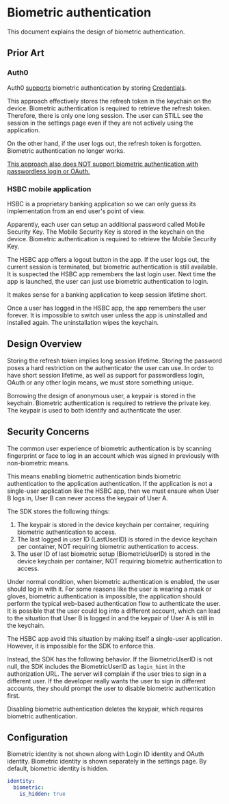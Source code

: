 # Biometric authentication

This document explains the design of biometric authentication.

## Prior Art

### Auth0

Auth0 [supports](https://auth0.com/docs/libraries/auth0-swift/auth0-swift-touchid-faceid) biometric authentication by storing [Credentials](https://github.com/auth0/Auth0.swift/blob/master/Auth0/Credentials.swift).

This approach effectively stores the refresh token in the keychain on the device.
Biometric authentication is required to retrieve the refresh token.
Therefore, there is only one long session.
The user can STILL see the session in the settings page even if they are not actively using the application.

On the other hand, if the user logs out, the refresh token is forgotten.
Biometric authentication no longer works.

[This approach also does NOT support biometric authentication with passwordless login or OAuth.](https://community.auth0.com/t/biometrics-with-sso/41969/6)

### HSBC mobile application

HSBC is a proprietary banking application so we can only guess its implementation from an end user's point of view.

Apparently, each user can setup an additional password called Mobile Security Key.
The Mobile Security Key is stored in the keychain on the device.
Biometric authentication is required to retrieve the Mobile Security Key.

The HSBC app offers a logout button in the app.
If the user logs out, the current session is terminated, but biometric authentication is still available.
It is suspected the HSBC app remembers the last login user.
Next time the app is launched, the user can just use biometric authentication to login.

It makes sense for a banking application to keep session lifetime short.

Once a user has logged in the HSBC app, the app remembers the user forever.
It is impossible to switch user unless the app is uninstalled and installed again.
The uninstallation wipes the keychain.

## Design Overview

Storing the refresh token implies long session lifetime.
Storing the password poses a hard restriction on the authenticator the user can use.
In order to have short session lifetime, as well as support for passwordless login, OAuth or any other login means,
we must store something unique.

Borrowing the design of anonymous user, a keypair is stored in the keychain.
Biometric authentication is required to retrieve the private key.
The keypair is used to both identify and authenticate the user.

## Security Concerns

The common user experience of biometric authentication is by scanning fingerprint or face to
log in an account which was signed in previously with non-biometric means.

This means enabling biometric authentication binds biometric authentication to the application authentication.
If the application is not a single-user application like the HSBC app,
then we must ensure when User B logs in, User B can never access the keypair of User A.

The SDK stores the following things:

1. The keypair is stored in the device keychain per container, requiring biometric authentication to access.
2. The last logged in user ID (LastUserID) is stored in the device keychain per container, NOT requiring biometric authentication to access.
3. The user ID of last biometric setup (BiometricUserID) is stored in the device keychain per container, NOT requiring biometric authentication to access.

Under normal condition, when biometric authentication is enabled, the user should log in with it.
For some reasons like the user is wearing a mask or gloves, biometric authentication is impossible,
the application should perform the typical web-based authentication flow to authenticate the user.
It is possible that the user could log into a different account, which can lead to the situation that
User B is logged in and the keypair of User A is still in the keychain.

The HSBC app avoid this situation by making itself a single-user application.
However, it is impossible for the SDK to enforce this.

Instead, the SDK has the following behavior.
If the BiometricUserID is not null, the SDK includes the BiometricUserID as `login_hint` in the authorization URL.
The server will complain if the user tries to sign in a different user.
If the developer really wants the user to sign in different accounts,
they should prompt the user to disable biometric authentication first.

Disabling biometric authentication deletes the keypair, which requires biometric authentication.

## Configuration

Biometric identity is not shown along with Login ID identity and OAuth identity.
Biometric identity is shown separately in the settings page.
By default, biometric identity is hidden.

```yaml
identity:
  biometric:
    is_hidden: true
```
